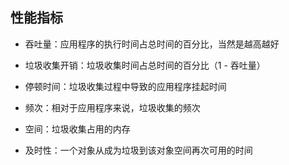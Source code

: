 ## **性能指标**

- 吞吐量：应用程序的执行时间占总时间的百分比，当然是越高越好

- 垃圾收集开销：垃圾收集时间占总时间的百分比（1 - 吞吐量）

- 停顿时间：垃圾收集过程中导致的应用程序挂起时间

- 频次：相对于应用程序来说，垃圾收集的频次

- 空间：垃圾收集占用的内存

- 及时性：一个对象从成为垃圾到该对象空间再次可用的时间

